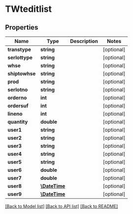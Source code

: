 # TWteditlist

## Properties
Name | Type | Description | Notes
------------ | ------------- | ------------- | -------------
**transtype** | **string** |  | [optional] 
**serlottype** | **string** |  | [optional] 
**whse** | **string** |  | [optional] 
**shiptowhse** | **string** |  | [optional] 
**prod** | **string** |  | [optional] 
**serlotno** | **string** |  | [optional] 
**orderno** | **int** |  | [optional] 
**ordersuf** | **int** |  | [optional] 
**lineno** | **int** |  | [optional] 
**quantity** | **double** |  | [optional] 
**user1** | **string** |  | [optional] 
**user2** | **string** |  | [optional] 
**user3** | **string** |  | [optional] 
**user4** | **string** |  | [optional] 
**user5** | **string** |  | [optional] 
**user6** | **double** |  | [optional] 
**user7** | **double** |  | [optional] 
**user8** | [**\DateTime**](\DateTime.md) |  | [optional] 
**user9** | [**\DateTime**](\DateTime.md) |  | [optional] 

[[Back to Model list]](../README.md#documentation-for-models) [[Back to API list]](../README.md#documentation-for-api-endpoints) [[Back to README]](../README.md)


